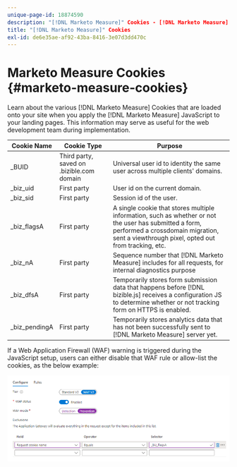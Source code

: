```yaml
---
unique-page-id: 18874590
description: "[!DNL Marketo Measure]" Cookies - [!DNL Marketo Measure] - Product Documentation
title: "[!DNL Marketo Measure]" Cookies
exl-id: de6e35ae-af92-43ba-8416-3e07d3dd470c
---
```

# Marketo Measure Cookies {#marketo-measure-cookies}

Learn about the various [!DNL Marketo Measure] Cookies that are loaded onto your site when you apply the [!DNL Marketo Measure] JavaScript to your landing pages. This information may serve as useful for the web development team during implementation.

| **Cookie Name** | **Cookie Type** | **Purpose** |
|---|---|---|
| _BUID | Third party, saved on .bizible.com domain | Universal user id to identity the same user across multiple clients' domains. |
| _biz_uid | First party | User id on the current domain. |
| _biz_sid | First party | Session id of the user. |
| _biz_flagsA | First party | A single cookie that stores multiple information, such as whether or not the user has submitted a form, performed a crossdomain migration, sent a viewthrough pixel, opted out from tracking, etc. |
| _biz_nA | First party | Sequence number that [!DNL Marketo Measure] includes for all requests, for internal diagnostics purpose |
| _biz_dfsA | First party | Temporarily stores form submission data that happens before [!DNL bizible.js] receives a configuration JS to determine whether or not tracking form on HTTPS is enabled. |
| _biz_pendingA | First party | Temporarily stores analytics data that has not been successfully sent to [!DNL Marketo Measure] server yet. |

If a Web Application Firewall (WAF) warning is triggered during the JavaScript setup, users can either disable that WAF rule or allow-list the cookies, as the below example:

![](assets/marketo-measure-cookies-1.png)
